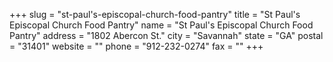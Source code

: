 +++
slug = "st-paul's-episcopal-church-food-pantry"
title = "St Paul's Episcopal Church Food Pantry"
name = "St Paul's Episcopal Church Food Pantry"
address = "1802 Abercon St."
city = "Savannah"
state = "GA"
postal = "31401"
website = ""
phone = "912-232-0274"
fax = ""
+++
